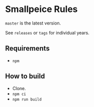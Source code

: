 Smallpeice Rules
================

`master` is the latest version.

See `releases` or `tags` for individual years.

Requirements
------------

- `npm`

How to build
------------

- Clone.
- `npm ci`
- `npm run build`
